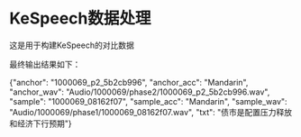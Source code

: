 # KeSpeech数据处理

这是用于构建KeSpeech的对比数据

最终输出结果如下：

{"anchor": "1000069_p2_5b2cb996", "anchor_acc": "Mandarin", "anchor_wav": "Audio/1000069/phase2/1000069_p2_5b2cb996.wav", "sample": "1000069_08162f07", "sample_acc": "Mandarin", "sample_wav": "Audio/1000069/phase1/1000069_08162f07.wav", "txt": "债市是配置压力释放和经济下行预期"}